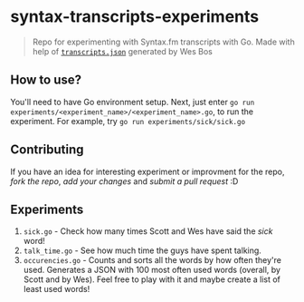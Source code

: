 # syntax-transcripts-experiments

> Repo for experimenting with Syntax.fm transcripts with Go. Made with help of [`transcripts.json`](https://gist.github.com/wesbos/19640f6fd516a08569c6b6b569513ec9/) generated by Wes Bos

## How to use?

You'll need to have Go environment setup. Next, just enter `go run experiments/<experiment_name>/<experiment_name>.go`, to run the experiment. For example, try `go run experiments/sick/sick.go`

## Contributing

If you have an idea for interesting experiment or improvment for the repo, _fork the repo_, _add your changes_ and _submit a pull request_ :D

## Experiments

1. `sick.go` - Check how many times Scott and Wes have said the _sick_ word!
2. `talk_time.go` - See how much time the guys have spent talking.
3. `occurencies.go` - Counts and sorts all the words by how often they're used. Generates a JSON with 100 most often used words (overall, by Scott and by Wes). Feel free to play with it and maybe create a list of least used words!
